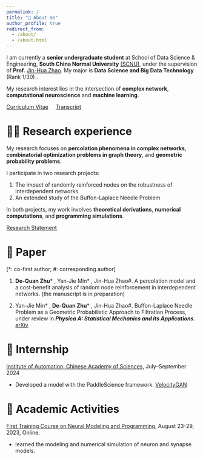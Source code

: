 ```yaml
---
permalink: /
title: "📖 About me"
author_profile: true
redirect_from: 
  - /about/
  - /about.html
---
```

I am currently a **senior undergraduate student** at School of Data Science & Engineering, **South China Normal University** [(SCNU)](https://www.scnu.edu.cn/), under the supervision of **Prof.** [Jin-Hua Zhao](http://ds.scnu.edu.cn/a/20221109/116.html). My major is **Data Science and Big Data Technology** (Rank 1/30) .

My research interest lies in the intersection of **complex network**, **computational neuroscience** and **machine learning**.

[Curriculum Vitae](./assets/CV.pdf) &nbsp;&nbsp;&nbsp; [Transcript](./assets/Transcript.pdf)



# 👨‍🔬 Research experience

My research focuses on **percolation phenomena in complex networks**, **combinatorial optimization problems in graph theory**, and **geometric probability problems**.

I participate in two research projects:

1. The impact of randomly reinforced nodes on the robustness of interdependent networks
2. An extended study of the Buffon-Laplace Needle Problem

In both projects, my work involves **theoretical derivations**, **numerical computations**, and **programming simulations**. 

[Research Statement](./assets/RS.pdf)



# 📝 Paper

[*: co-first author; #: corresponding author]

1. **De-Quan Zhu*** , Yan-Jie Min* , Jin-Hua Zhao#. A percolation model and a cost-benefit analysis of random node reinforcement in interdependent networks. (the manuscript is in preparation)

2. Yan-Jie Min* , **De-Quan Zhu*** , Jin-Hua Zhao#. Buffon-Laplace Needle Problem as a Geometric Probabilistic Approach to Filtration Process, under review in ***Physica A: Statistical Mechanics and its Applications***. [arXiv](https://arxiv.org/abs/2402.06670)

# :office: ​Internship
[Institute of Automation, Chinese Academy of Sciences](https://ia.cas.cn/), July–September 2024

- Developed a model with the PaddleScience framework. [VelocityGAN](https://paddlescience-docs.readthedocs.io/zh-cn/latest/zh/examples/velocity_gan/)

# 🧠 Academic Activities

[First Training Course on Neural Modeling and Programming](https://github.com/brainpy/1st-neural-modeling-and-programming-course), August 23-29, 2023, Online.
- learned the modeling and numerical simulation of neuron and synapse models.
